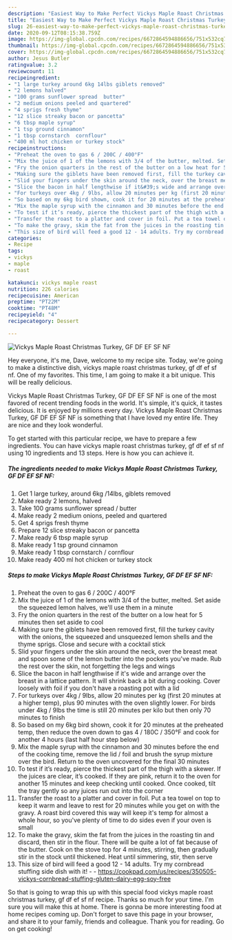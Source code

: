 ```yaml
---
description: "Easiest Way to Make Perfect Vickys Maple Roast Christmas Turkey, GF DF EF SF NF"
title: "Easiest Way to Make Perfect Vickys Maple Roast Christmas Turkey, GF DF EF SF NF"
slug: 26-easiest-way-to-make-perfect-vickys-maple-roast-christmas-turkey-gf-df-ef-sf-nf
date: 2020-09-12T08:15:38.759Z
image: https://img-global.cpcdn.com/recipes/6672864594886656/751x532cq70/vickys-maple-roast-christmas-turkey-gf-df-ef-sf-nf-recipe-main-photo.jpg
thumbnail: https://img-global.cpcdn.com/recipes/6672864594886656/751x532cq70/vickys-maple-roast-christmas-turkey-gf-df-ef-sf-nf-recipe-main-photo.jpg
cover: https://img-global.cpcdn.com/recipes/6672864594886656/751x532cq70/vickys-maple-roast-christmas-turkey-gf-df-ef-sf-nf-recipe-main-photo.jpg
author: Jesus Butler
ratingvalue: 3.2
reviewcount: 11
recipeingredient:
- "1 large turkey around 6kg 14lbs giblets removed"
- "2 lemons halved"
- "100 grams sunflower spread  butter"
- "2 medium onions peeled and quartered"
- "4 sprigs fresh thyme"
- "12 slice streaky bacon or pancetta"
- "6 tbsp maple syrup"
- "1 tsp ground cinnamon"
- "1 tbsp cornstarch  cornflour"
- "400 ml hot chicken or turkey stock"
recipeinstructions:
- "Preheat the oven to gas 6 / 200C / 400°F"
- "Mix the juice of 1 of the lemons with 3/4 of the butter, melted. Set aside the squeezed lemon halves, we&#39;ll use them in a minute"
- "Fry the onion quarters in the rest of the butter on a low heat for 5 minutes then set aside to cool"
- "Making sure the giblets have been removed first, fill the turkey cavity with the onions, the squeezed and unsqueezed lemon shells and the thyme sprigs. Close and secure with a cocktail stick"
- "Slid your fingers under the skin around the neck, over the breast meat and spoon some of the lemon butter into the pockets you&#39;ve made. Rub the rest over the skin, not forgetting the legs and wings"
- "Slice the bacon in half lengthwise if it&#39;s wide and arrange over the breast in a lattice pattern. It will shrink back a bit during cooking. Cover loosely with foil if you don&#39;t have a roasting pot with a lid"
- "For turkeys over 4kg / 9lbs, allow 20 minutes per kg (first 20 minutes at a higher temp), plus 90 minutes with the oven slightly lower. For birds under 4kg / 9lbs the time is still 20 minutes per kilo but then only 70 minutes to finish"
- "So based on my 6kg bird shown, cook it for 20 minutes at the preheated temp, then reduce the oven down to gas 4 / 180C / 350°F and cook for another 4 hours (last half hour step below)"
- "Mix the maple syrup with the cinnamon and 30 minutes before the end of the cooking time, remove the lid / foil and brush the syrup mixture over the bird. Return to the oven uncovered for the final 30 minutes"
- "To test if it’s ready, pierce the thickest part of the thigh with a skewer. If the juices are clear, it’s cooked. If they are pink, return it to the oven for another 15 minutes and keep checking until cooked. Once cooked, tilt the tray gently so any juices run out into the corner"
- "Transfer the roast to a platter and cover in foil. Put a tea towel on top to keep it warm and leave to rest for 20 minutes while you get on with the gravy. A roast bird covered this way will keep it&#39;s temp for almost a whole hour, so you&#39;ve plenty of time to do sides even if your oven is small"
- "To make the gravy, skim the fat from the juices in the roasting tin and discard, then stir in the flour. There will be quite a lot of fat because of the butter. Cook on the stove top for 4 minutes, stirring, then gradually stir in the stock until thickened. Heat until simmering, stir, then serve"
- "This size of bird will feed a good 12 - 14 adults. Try my cornbread stuffing side dish with it!  https://cookpad.com/us/recipes/350505-vickys-cornbread-stuffing-gluten-dairy-egg-soy-free"
categories:
- Recipe
tags:
- vickys
- maple
- roast

katakunci: vickys maple roast 
nutrition: 226 calories
recipecuisine: American
preptime: "PT22M"
cooktime: "PT48M"
recipeyield: "4"
recipecategory: Dessert

---
```



![Vickys Maple Roast Christmas Turkey, GF DF EF SF NF](https://img-global.cpcdn.com/recipes/6672864594886656/751x532cq70/vickys-maple-roast-christmas-turkey-gf-df-ef-sf-nf-recipe-main-photo.jpg)

Hey everyone, it's me, Dave, welcome to my recipe site. Today, we're going to make a distinctive dish, vickys maple roast christmas turkey, gf df ef sf nf. One of my favorites. This time, I am going to make it a bit unique. This will be really delicious.

Vickys Maple Roast Christmas Turkey, GF DF EF SF NF is one of the most favored of recent trending foods in the world. It's simple, it's quick, it tastes delicious. It is enjoyed by millions every day. Vickys Maple Roast Christmas Turkey, GF DF EF SF NF is something that I have loved my entire life. They are nice and they look wonderful.




To get started with this particular recipe, we have to prepare a few ingredients. You can have vickys maple roast christmas turkey, gf df ef sf nf using 10 ingredients and 13 steps. Here is how you can achieve it.

<!--inarticleads1-->

##### The ingredients needed to make Vickys Maple Roast Christmas Turkey, GF DF EF SF NF:

1. Get 1 large turkey, around 6kg /14lbs, giblets removed
1. Make ready 2 lemons, halved
1. Take 100 grams sunflower spread / butter
1. Make ready 2 medium onions, peeled and quartered
1. Get 4 sprigs fresh thyme
1. Prepare 12 slice streaky bacon or pancetta
1. Make ready 6 tbsp maple syrup
1. Make ready 1 tsp ground cinnamon
1. Make ready 1 tbsp cornstarch / cornflour
1. Make ready 400 ml hot chicken or turkey stock




<!--inarticleads2-->

##### Steps to make Vickys Maple Roast Christmas Turkey, GF DF EF SF NF:

1. Preheat the oven to gas 6 / 200C / 400°F
1. Mix the juice of 1 of the lemons with 3/4 of the butter, melted. Set aside the squeezed lemon halves, we&#39;ll use them in a minute
1. Fry the onion quarters in the rest of the butter on a low heat for 5 minutes then set aside to cool
1. Making sure the giblets have been removed first, fill the turkey cavity with the onions, the squeezed and unsqueezed lemon shells and the thyme sprigs. Close and secure with a cocktail stick
1. Slid your fingers under the skin around the neck, over the breast meat and spoon some of the lemon butter into the pockets you&#39;ve made. Rub the rest over the skin, not forgetting the legs and wings
1. Slice the bacon in half lengthwise if it&#39;s wide and arrange over the breast in a lattice pattern. It will shrink back a bit during cooking. Cover loosely with foil if you don&#39;t have a roasting pot with a lid
1. For turkeys over 4kg / 9lbs, allow 20 minutes per kg (first 20 minutes at a higher temp), plus 90 minutes with the oven slightly lower. For birds under 4kg / 9lbs the time is still 20 minutes per kilo but then only 70 minutes to finish
1. So based on my 6kg bird shown, cook it for 20 minutes at the preheated temp, then reduce the oven down to gas 4 / 180C / 350°F and cook for another 4 hours (last half hour step below)
1. Mix the maple syrup with the cinnamon and 30 minutes before the end of the cooking time, remove the lid / foil and brush the syrup mixture over the bird. Return to the oven uncovered for the final 30 minutes
1. To test if it’s ready, pierce the thickest part of the thigh with a skewer. If the juices are clear, it’s cooked. If they are pink, return it to the oven for another 15 minutes and keep checking until cooked. Once cooked, tilt the tray gently so any juices run out into the corner
1. Transfer the roast to a platter and cover in foil. Put a tea towel on top to keep it warm and leave to rest for 20 minutes while you get on with the gravy. A roast bird covered this way will keep it&#39;s temp for almost a whole hour, so you&#39;ve plenty of time to do sides even if your oven is small
1. To make the gravy, skim the fat from the juices in the roasting tin and discard, then stir in the flour. There will be quite a lot of fat because of the butter. Cook on the stove top for 4 minutes, stirring, then gradually stir in the stock until thickened. Heat until simmering, stir, then serve
1. This size of bird will feed a good 12 - 14 adults. Try my cornbread stuffing side dish with it! -  - https://cookpad.com/us/recipes/350505-vickys-cornbread-stuffing-gluten-dairy-egg-soy-free




So that is going to wrap this up with this special food vickys maple roast christmas turkey, gf df ef sf nf recipe. Thanks so much for your time. I'm sure you will make this at home. There is gonna be more interesting food at home recipes coming up. Don't forget to save this page in your browser, and share it to your family, friends and colleague. Thank you for reading. Go on get cooking!
